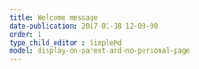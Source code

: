 ```yaml
---
title: Welcome message
date-publication: 2017-01-18 12-00-00
order: 1
type_child_editor : SimpleMd
model: display-on-parent-and-no-personal-page
---
```


